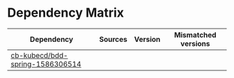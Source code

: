 # Dependency Matrix

Dependency | Sources | Version | Mismatched versions
---------- | ------- | ------- | -------------------
[cb-kubecd/bdd-spring-1586306514](https://github.com/cb-kubecd/bdd-spring-1586306514.git) |  | []() | 
